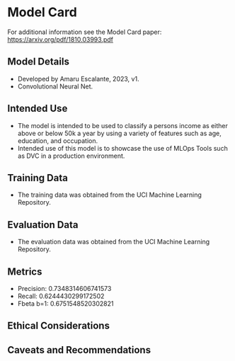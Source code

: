 # Model Card

For additional information see the Model Card paper: https://arxiv.org/pdf/1810.03993.pdf

## Model Details
- Developed by Amaru Escalante, 2023, v1.
- Convolutional Neural Net.
## Intended Use
- The model is intended to be used to classify a persons income as either above or below 50k a year by using a variety of features such as age, education, and occupation.
- Intended use of this model is to showcase the use of MLOps Tools such as DVC in a production environment.
## Training Data
- The training data was obtained from the UCI Machine Learning Repository.

## Evaluation Data
- The evaluation data was obtained from the UCI Machine Learning Repository.
## Metrics
<!-- _Please include the metrics used and your model's performance on those metrics._ -->
- Precision: 0.7348314606741573
- Recall: 0.6244430299172502
- Fbeta b=1: 0.6751548520302821


## Ethical Considerations

## Caveats and Recommendations
